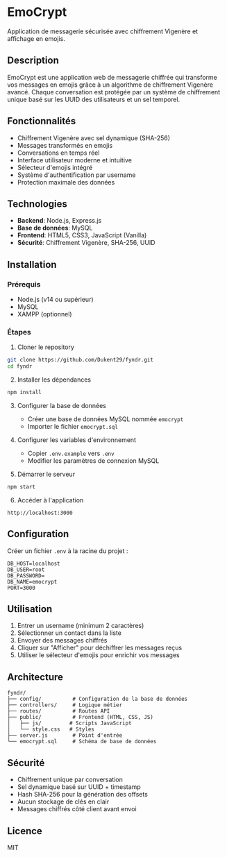 # EmoCrypt

Application de messagerie sécurisée avec chiffrement Vigenère et affichage en emojis.

## Description

EmoCrypt est une application web de messagerie chiffrée qui transforme vos messages en emojis grâce à un algorithme de chiffrement Vigenère avancé. Chaque conversation est protégée par un système de chiffrement unique basé sur les UUID des utilisateurs et un sel temporel.

## Fonctionnalités

- Chiffrement Vigenère avec sel dynamique (SHA-256)
- Messages transformés en emojis
- Conversations en temps réel
- Interface utilisateur moderne et intuitive
- Sélecteur d'emojis intégré
- Système d'authentification par username
- Protection maximale des données

## Technologies

- **Backend**: Node.js, Express.js
- **Base de données**: MySQL
- **Frontend**: HTML5, CSS3, JavaScript (Vanilla)
- **Sécurité**: Chiffrement Vigenère, SHA-256, UUID

## Installation

### Prérequis

- Node.js (v14 ou supérieur)
- MySQL
- XAMPP (optionnel)

### Étapes

1. Cloner le repository
```bash
git clone https://github.com/Dukent29/fyndr.git
cd fyndr
```

2. Installer les dépendances
```bash
npm install
```

3. Configurer la base de données
   - Créer une base de données MySQL nommée `emocrypt`
   - Importer le fichier `emocrypt.sql`

4. Configurer les variables d'environnement
   - Copier `.env.example` vers `.env`
   - Modifier les paramètres de connexion MySQL

5. Démarrer le serveur
```bash
npm start
```

6. Accéder à l'application
```
http://localhost:3000
```

## Configuration

Créer un fichier `.env` à la racine du projet :

```env
DB_HOST=localhost
DB_USER=root
DB_PASSWORD=
DB_NAME=emocrypt
PORT=3000
```

## Utilisation

1. Entrer un username (minimum 2 caractères)
2. Sélectionner un contact dans la liste
3. Envoyer des messages chiffrés
4. Cliquer sur "Afficher" pour déchiffrer les messages reçus
5. Utiliser le sélecteur d'emojis pour enrichir vos messages

## Architecture

```
fyndr/
├── config/          # Configuration de la base de données
├── controllers/     # Logique métier
├── routes/          # Routes API
├── public/          # Frontend (HTML, CSS, JS)
│   ├── js/         # Scripts JavaScript
│   └── style.css   # Styles
├── server.js        # Point d'entrée
└── emocrypt.sql     # Schéma de base de données
```

## Sécurité

- Chiffrement unique par conversation
- Sel dynamique basé sur UUID + timestamp
- Hash SHA-256 pour la génération des offsets
- Aucun stockage de clés en clair
- Messages chiffrés côté client avant envoi

## Licence

MIT